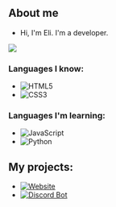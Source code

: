 ## About me
- Hi, I'm Eli. I'm a developer.

![](https://komarev.com/ghpvc/?username=elisz11&abbreviated=true&style=for-the-badge)

### Languages I know:
- ![HTML5](https://img.shields.io/badge/HTML5-E34F26?style=for-the-badge&logo=html5&logoColor=white)  
- ![CSS3](https://img.shields.io/badge/CSS3-1572B6?style=for-the-badge&logo=css3&logoColor=white)

### Languages I'm learning:
- ![JavaScript](https://img.shields.io/badge/JavaScript-F7DF1E?style=for-the-badge&logo=javascript&logoColor=black)
- ![Python](https://img.shields.io/badge/Python-3776AB?style=for-the-badge&logo=python&logoColor=white)

## My projects:
- [![Website](https://img.shields.io/badge/My%20Website-100000?style=for-the-badge&logo=github&logoColor=white)](https://github.com/elisz11/elisz11.com)
- [![Discord Bot](https://img.shields.io/badge/Minecraft%20Discord%20Bot-5865F2?style=for-the-badge&logo=discord&logoColor=white)](https://github.com/Elisz11/Discord-Bot-for-Minecraft-Server-Status)
